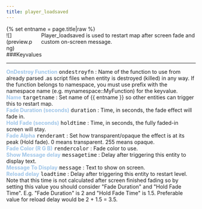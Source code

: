 ```yaml
---
title: player_loadsaved
---
```

<div>{% set entname = page.title|raw %}</div>
<div class="container previewimg">
<div class="columns">
<div class="imagepadding column col-auto" markdown="1">![](preview.png)</div>
<div class="column entityentry" markdown="1">Player_loadsaved is used to restart map after screen fade and custom on-screen message.</div>
</div>
</div>
###Keyvalues
<hr>
<div class="entityentry" markdown="1">
<span style="color:#9fc5e8;"><b>OnDestroy Function</b></span> <kbd  class="tooltip" data-tooltip="string">ondestroyfn</kbd> :
Name of the function to use from already parsed .as script files when entity is destroyed (killed) in any way. If the function belongs to namespace, you must use prefix with the namespace name (e.g. mynamespace::MyFunction) for the keyvalue.
</div>
<div class="entityentry" markdown="1">
<span style="color:#9fc5e8;"><b>Name</b></span> <kbd  class="tooltip" data-tooltip="target_source">targetname</kbd> :
Set name of {{ entname }} so other entities can trigger this to restart map.
</div>
<div class="entityentry" markdown="1">
<span style="color:#9fc5e8;"><b>Fade Duration (seconds)</b></span> <kbd  class="tooltip" data-tooltip="string">duration</kbd> :
Time, in seconds, the fade effect will fade in.
</div>
<div class="entityentry" markdown="1">
<span style="color:#9fc5e8;"><b>Hold Fade (seconds)</b></span> <kbd  class="tooltip" data-tooltip="string">holdtime</kbd> :
Time, in seconds, the fully faded-in screen will stay.
</div>
<div class="entityentry" markdown="1">
<span style="color:#9fc5e8;"><b>Fade Alpha</b></span> <kbd  class="tooltip" data-tooltip="integer">renderamt</kbd> :
Set how transparent/opaque the effect is at its peak (Hold fade). 0 means transparent. 255 means opaque.
</div>
<div class="entityentry" markdown="1">
<span style="color:#9fc5e8;"><b>Fade Color (R G B)</b></span> <kbd  class="tooltip" data-tooltip="color255">rendercolor</kbd> :
Fade color to use.
</div>
<div class="entityentry" markdown="1">
<span style="color:#9fc5e8;"><b>Show Message delay</b></span> <kbd  class="tooltip" data-tooltip="string">messagetime</kbd> :
Delay after triggering this entity to display text.
</div>
<div class="entityentry" markdown="1">
<span style="color:#9fc5e8;"><b>Message To Display</b></span> <kbd  class="tooltip" data-tooltip="string">message</kbd> :
Text to show on screen.
</div>
<div class="entityentry" markdown="1">
<span style="color:#9fc5e8;"><b>Reload delay</b></span> <kbd  class="tooltip" data-tooltip="string">loadtime</kbd> :
Delay after triggering this entity to restart level. Note that this time is not calculated after screen finished fading so by setting this value you should consider "Fade Duration" and "Hold Fade Time". E.g. "Fade Duration" is 2 and "Hold Fade Time" is 1.5. Preferable value for reload delay would be 2 + 1.5 = 3.5.
</div>
